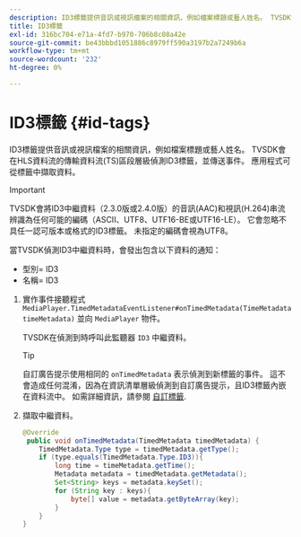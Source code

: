 ```yaml
---
description: ID3標籤提供音訊或視訊檔案的相關資訊，例如檔案標題或藝人姓名。 TVSDK會在HLS資料流的傳輸資料流(TS)區段層級偵測ID3標籤，並傳送事件。 應用程式可從標籤中擷取資料。
title: ID3標籤
exl-id: 316bc704-e71a-4fd7-b970-706b8c08a42e
source-git-commit: be43bbbd1051886c8979ff590a3197b2a7249b6a
workflow-type: tm+mt
source-wordcount: '232'
ht-degree: 0%

---
```


# ID3標籤 {#id-tags}

ID3標籤提供音訊或視訊檔案的相關資訊，例如檔案標題或藝人姓名。 TVSDK會在HLS資料流的傳輸資料流(TS)區段層級偵測ID3標籤，並傳送事件。 應用程式可從標籤中擷取資料。

>[!IMPORTANT]
>
>TVSDK會將ID3中繼資料（2.3.0版或2.4.0版）的音訊(AAC)和視訊(H.264)串流辨識為任何可能的編碼（ASCII、UTF8、UTF16-BE或UTF16-LE）。 它會忽略不具任一認可版本或格式的ID3標籤。 未指定的編碼會視為UTF8。

當TVSDK偵測ID3中繼資料時，會發出包含以下資料的通知：

* 型別= ID3
* 名稱= ID3

1. 實作事件接聽程式 `MediaPlayer.TimedMetadataEventListener#onTimedMetadata(TimeMetadata timeMetadata)` 並向 `MediaPlayer` 物件。

   TVSDK在偵測到時呼叫此監聽器 `ID3` 中繼資料。

   >[!TIP]
   >
   >自訂廣告提示使用相同的 `onTimedMetadata` 表示偵測到新標籤的事件。 這不會造成任何混淆，因為在資訊清單層級偵測到自訂廣告提示，且ID3標籤內嵌在資料流中。 如需詳細資訊，請參閱 [自訂標籤](../../tvsdk-2.7-for-android/ad-insertion/custom-tags-configure/c-psdk-android-2.7-custom-tags-configure.md).


1. 擷取中繼資料。

   ```java
   @Override 
    public void onTimedMetadata(TimedMetadata timedMetadata) { 
       TimedMetadata.Type type = timedMetadata.getType(); 
       if (type.equals(TimedMetadata.Type.ID3)){ 
           long time = timeMetadata.getTime(); 
           Metadata metadata = timedMetadata.getMetadata(); 
           Set<String> keys = metadata.keySet(); 
           for (String key : keys){ 
               byte[] value = metadata.getByteArray(key); 
           } 
       } 
   }
   ```
